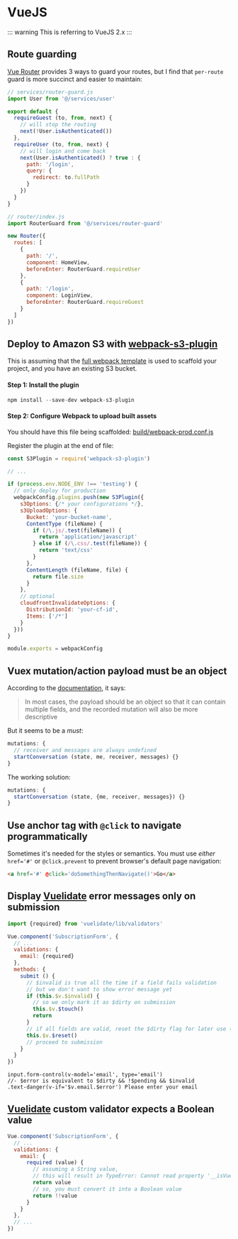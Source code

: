 # VueJS

::: warning
This is referring to VueJS 2.x
:::

## Route guarding

[Vue Router](https://router.vuejs.org/guide/advanced/navigation-guards.html) provides 3 ways to guard your routes, but I find that `per-route` guard is more succinct and easier to maintain:

```js
// services/router-guard.js
import User from '@/services/user'

export default {
  requireGuest (to, from, next) {
    // will stop the routing
    next(!User.isAuthenticated())
  },
  requireUser (to, from, next) {
    // will login and come back
    next(User.isAuthenticated() ? true : {
      path: '/login',
      query: {
        redirect: to.fullPath
      }
    })
  }
}
```

```js
// router/index.js
import RouterGuard from '@/services/router-guard'

new Router({
  routes: [
    {
      path: '/',
      component: HomeView,
      beforeEnter: RouterGuard.requireUser
    },
    {
      path: '/login',
      component: LoginView,
      beforeEnter: RouterGuard.requireGuest
    }
  ]
})
```

## Deploy to Amazon S3 with [webpack-s3-plugin](https://github.com/MikaAK/s3-plugin-webpack)

This is assuming that the [full webpack template](https://github.com/vuejs-templates/webpack) is used to scaffold your project, and you have an existing S3 bucket.

#### Step 1: Install the plugin

```js
npm install --save-dev webpack-s3-plugin
```

#### Step 2: Configure Webpack to upload built assets

You should have this file being scaffolded: [build/webpack-prod.conf.js](https://github.com/vuejs-templates/webpack/blob/develop/template/build/webpack.prod.conf.js)

Register the plugin at the end of file:

```js
const S3Plugin = require('webpack-s3-plugin')

// ...

if (process.env.NODE_ENV !== 'testing') {
  // only deploy for production
  webpackConfig.plugins.push(new S3Plugin({
    s3Options: {/* your configurations */},
    s3UploadOptions: {
      Bucket: 'your-bucket-name',
      ContentType (fileName) {
        if (/\.js/.test(fileName)) {
          return 'application/javascript'
        } else if (/\.css/.test(fileName)) {
          return 'text/css'
        }
      },
      ContentLength (fileName, file) {
        return file.size
      }
    },
    // optional
    cloudfrontInvalidateOptions: {
      DistributionId: 'your-cf-id',
      Items: ['/*']
    }
  }))
}

module.exports = webpackConfig
```

## Vuex mutation/action payload must be an object

According to the [documentation](https://vuex.vuejs.org/guide/mutations.html#commit-with-payload), it says:

> In most cases, the payload should be an object so that it can contain multiple fields, and the recorded mutation will also be more descriptive

But it seems to be a *must*:

```js
mutations: {
  // receiver and messages are always undefined
  startConversation (state, me, receiver, messages) {}
}
```

The working solution:

```js
mutations: {
  startConversation (state, {me, receiver, messages}) {}
}
```

## Use anchor tag with `@click` to navigate programmatically

Sometimes it's needed for the styles or semantics. You must use *either* `href='#'` or `@click.prevent` to prevent browser's default page navigation:

```html
<a href='#' @click='doSomethingThenNavigate()'>Go</a>
```

## Display [Vuelidate](https://github.com/monterail/vuelidate) error messages only on submission

```js
import {required} from 'vuelidate/lib/validators'

Vue.component('SubscriptionForm', {
  // ...
  validations: {
    email: {required}
  },
  methods: {
    submit () {
      // $invalid is true all the time if a field fails validation
      // but we don't want to show error message yet
      if (this.$v.$invalid) {
        // so we only mark it as $dirty on submission
        this.$v.$touch()
        return
      }
      // if all fields are valid, reset the $dirty flag for later use (if any)
      this.$v.$reset()
      // proceed to submission
    }
  }
})
```

```pug
input.form-control(v-model='email', type='email')
//- $error is equivalent to $dirty && !$pending && $invalid
.text-danger(v-if='$v.email.$error') Please enter your email
```

## [Vuelidate](https://github.com/monterail/vuelidate) custom validator expects a Boolean value

```js
Vue.component('SubscriptionForm', {
  // ...
  validations: {
    email: {
      required (value) {
        // assuming a String value,
        // this will result in TypeError: Cannot read property '__isVuelidateAsyncVm' of undefined
        return value
        // so, you must convert it into a Boolean value
        return !!value
      }
    }
  },
  // ...
})
```
